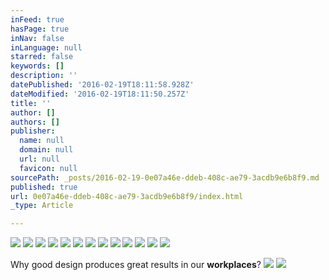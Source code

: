 ```yaml
---
inFeed: true
hasPage: true
inNav: false
inLanguage: null
starred: false
keywords: []
description: ''
datePublished: '2016-02-19T18:11:58.928Z'
dateModified: '2016-02-19T18:11:50.257Z'
title: ''
author: []
authors: []
publisher:
  name: null
  domain: null
  url: null
  favicon: null
sourcePath: _posts/2016-02-19-0e07a46e-ddeb-408c-ae79-3acdb9e6b8f9.md
published: true
url: 0e07a46e-ddeb-408c-ae79-3acdb9e6b8f9/index.html
_type: Article

---
```

![](https://the-grid-user-content.s3-us-west-2.amazonaws.com/c442c5d1-9e51-40b3-a24e-57607deee9bd.jpg)
![](https://the-grid-user-content.s3-us-west-2.amazonaws.com/bef157f7-9aaa-458a-8ac7-6fa73e94b8e1.jpg)
![](https://the-grid-user-content.s3-us-west-2.amazonaws.com/2d63f500-6ae9-46ea-ae77-259523057e8d.jpg)
![](https://the-grid-user-content.s3-us-west-2.amazonaws.com/2cf80a2c-562d-487d-8482-6b8f2f892e04.jpg)
![](https://the-grid-user-content.s3-us-west-2.amazonaws.com/80892a7e-d61a-4df0-8ed3-a8b78bbaf0a9.jpg)
![](https://the-grid-user-content.s3-us-west-2.amazonaws.com/16d42b03-42ca-4da3-bb1e-6aa4dde2632b.jpg)
![](https://the-grid-user-content.s3-us-west-2.amazonaws.com/3b9e5452-df07-46d7-837c-c922034005f3.jpg)
![](https://the-grid-user-content.s3-us-west-2.amazonaws.com/4ba88435-f9e1-4ff5-8e98-2b7e45569f55.jpg)
![](https://the-grid-user-content.s3-us-west-2.amazonaws.com/ab01f88c-2e02-460c-ba14-c44b5cb06913.jpg)
![](https://the-grid-user-content.s3-us-west-2.amazonaws.com/e65b19a4-d39d-40fe-b640-992edd81ccf1.jpg)
![](https://the-grid-user-content.s3-us-west-2.amazonaws.com/e752c3c6-be47-4262-8e69-ef68ba6b2944.jpg)
![](https://the-grid-user-content.s3-us-west-2.amazonaws.com/101781c5-a7cf-428b-9b0c-42245c6b97e5.jpg)
![](https://the-grid-user-content.s3-us-west-2.amazonaws.com/7bb0e656-e0be-4fb6-84d5-3bcf18f764b8.jpg)

Why good design produces great results in our **workplaces**?
![](https://the-grid-user-content.s3-us-west-2.amazonaws.com/236474c4-fdc0-4ca1-bbd4-fe8b6ba8050b.jpg)
![](https://the-grid-user-content.s3-us-west-2.amazonaws.com/b15f3c6e-162a-4447-9e3a-4f086064753e.jpg)